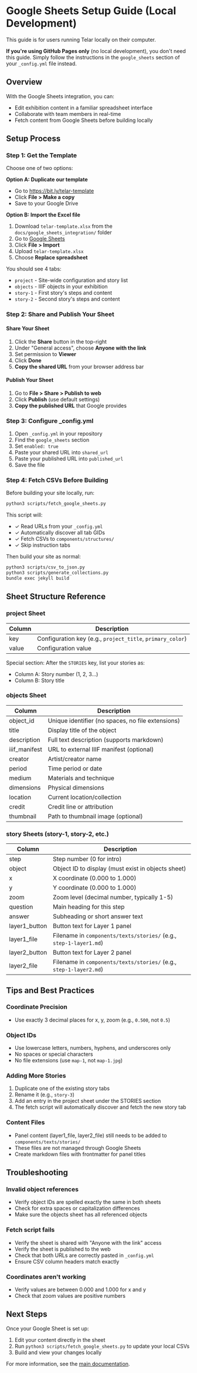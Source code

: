 # Google Sheets Setup Guide (Local Development)

This guide is for users running Telar locally on their computer.

**If you're using GitHub Pages only** (no local development), you don't need this guide. Simply follow the instructions in the `google_sheets` section of your `_config.yml` file instead.

## Overview

With the Google Sheets integration, you can:
- Edit exhibition content in a familiar spreadsheet interface
- Collaborate with team members in real-time
- Fetch content from Google Sheets before building locally

## Setup Process

### Step 1: Get the Template

Choose one of two options:

**Option A: Duplicate our template**
- Go to https://bit.ly/telar-template
- Click **File > Make a copy**
- Save to your Google Drive

**Option B: Import the Excel file**
1. Download `telar-template.xlsx` from the `docs/google_sheets_integration/` folder
2. Go to [Google Sheets](https://sheets.google.com)
3. Click **File > Import**
4. Upload `telar-template.xlsx`
5. Choose **Replace spreadsheet**

You should see 4 tabs:
- `project` - Site-wide configuration and story list
- `objects` - IIIF objects in your exhibition
- `story-1` - First story's steps and content
- `story-2` - Second story's steps and content

### Step 2: Share and Publish Your Sheet

#### Share Your Sheet

1. Click the **Share** button in the top-right
2. Under "General access", choose **Anyone with the link**
3. Set permission to **Viewer**
4. Click **Done**
5. **Copy the shared URL** from your browser address bar

#### Publish Your Sheet

1. Go to **File > Share > Publish to web**
2. Click **Publish** (use default settings)
3. **Copy the published URL** that Google provides

### Step 3: Configure _config.yml

1. Open `_config.yml` in your repository
2. Find the `google_sheets` section
3. Set `enabled: true`
4. Paste your shared URL into `shared_url`
5. Paste your published URL into `published_url`
6. Save the file

### Step 4: Fetch CSVs Before Building

Before building your site locally, run:

```bash
python3 scripts/fetch_google_sheets.py
```

This script will:
- ✓ Read URLs from your `_config.yml`
- ✓ Automatically discover all tab GIDs
- ✓ Fetch CSVs to `components/structures/`
- ✓ Skip instruction tabs

Then build your site as normal:

```bash
python3 scripts/csv_to_json.py
python3 scripts/generate_collections.py
bundle exec jekyll build
```

## Sheet Structure Reference

### project Sheet

| Column | Description |
|--------|-------------|
| key | Configuration key (e.g., `project_title`, `primary_color`) |
| value | Configuration value |

Special section: After the `STORIES` key, list your stories as:
- Column A: Story number (1, 2, 3...)
- Column B: Story title

### objects Sheet

| Column | Description |
|--------|-------------|
| object_id | Unique identifier (no spaces, no file extensions) |
| title | Display title of the object |
| description | Full text description (supports markdown) |
| iiif_manifest | URL to external IIIF manifest (optional) |
| creator | Artist/creator name |
| period | Time period or date |
| medium | Materials and technique |
| dimensions | Physical dimensions |
| location | Current location/collection |
| credit | Credit line or attribution |
| thumbnail | Path to thumbnail image (optional) |

### story Sheets (story-1, story-2, etc.)

| Column | Description |
|--------|-------------|
| step | Step number (0 for intro) |
| object | Object ID to display (must exist in objects sheet) |
| x | X coordinate (0.000 to 1.000) |
| y | Y coordinate (0.000 to 1.000) |
| zoom | Zoom level (decimal number, typically 1-5) |
| question | Main heading for this step |
| answer | Subheading or short answer text |
| layer1_button | Button text for Layer 1 panel |
| layer1_file | Filename in `components/texts/stories/` (e.g., `step-1-layer1.md`) |
| layer2_button | Button text for Layer 2 panel |
| layer2_file | Filename in `components/texts/stories/` (e.g., `step-1-layer2.md`) |

## Tips and Best Practices

### Coordinate Precision
- Use exactly 3 decimal places for x, y, zoom (e.g., `0.500`, not `0.5`)

### Object IDs
- Use lowercase letters, numbers, hyphens, and underscores only
- No spaces or special characters
- No file extensions (use `map-1`, not `map-1.jpg`)

### Adding More Stories
1. Duplicate one of the existing story tabs
2. Rename it (e.g., `story-3`)
3. Add an entry in the project sheet under the STORIES section
4. The fetch script will automatically discover and fetch the new story tab

### Content Files
- Panel content (layer1_file, layer2_file) still needs to be added to `components/texts/stories/`
- These files are not managed through Google Sheets
- Create markdown files with frontmatter for panel titles

## Troubleshooting

### Invalid object references
- Verify object IDs are spelled exactly the same in both sheets
- Check for extra spaces or capitalization differences
- Make sure the objects sheet has all referenced objects

### Fetch script fails
- Verify the sheet is shared with "Anyone with the link" access
- Verify the sheet is published to the web
- Check that both URLs are correctly pasted in `_config.yml`
- Ensure CSV column headers match exactly

### Coordinates aren't working
- Verify values are between 0.000 and 1.000 for x and y
- Check that zoom values are positive numbers

## Next Steps

Once your Google Sheet is set up:
1. Edit your content directly in the sheet
2. Run `python3 scripts/fetch_google_sheets.py` to update your local CSVs
3. Build and view your changes locally

For more information, see the [main documentation](../README.md).
